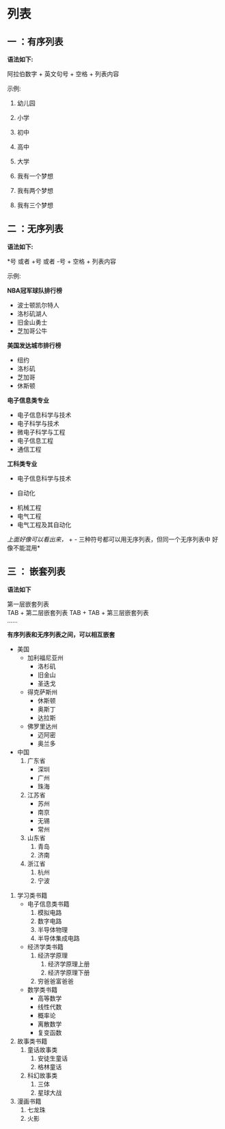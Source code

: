 # 列表


## 一 ：有序列表

**语法如下:**  

阿拉伯数字 + 英文句号 + 空格 + 列表内容

示例: 

1. 幼儿园
2. 小学
3. 初中
4. 高中
5. 大学


1. 我有一个梦想
2. 我有两个梦想
3. 我有三个梦想


## 二 ：无序列表

**语法如下:**

*号 或者 +号 或者 -号  + 空格 + 列表内容


示例:

**NBA冠军球队排行榜**
* 波士顿凯尔特人
* 洛杉矶湖人
* 旧金山勇士
* 芝加哥公牛


**美国发达城市排行榜**
+ 纽约
+ 洛杉矶
+ 芝加哥
+ 休斯顿

**电子信息类专业**
- 电子信息科学与技术
- 电子科学与技术
- 微电子科学与工程
- 电子信息工程
- 通信工程


**工科类专业**
* 电子信息科学与技术
+ 自动化
- 机械工程
- 电气工程
- 电气工程及其自动化


*上面好像可以看出来，* + - 三种符号都可以用无序列表，但同一个无序列表中
好像不能混用*

## 三 ： 嵌套列表 ##

**语法如下**

第一层嵌套列表  
TAB + 第二层嵌套列表 
TAB + TAB + 第三层嵌套列表  
......

**有序列表和无序列表之间，可以相互嵌套**


- 美国
    - 加利福尼亚州
        - 洛杉矶
        - 旧金山
        - 圣迭戈
    - 得克萨斯州
        - 休斯顿
        - 奥斯丁
        - 达拉斯
    - 佛罗里达州
        - 迈阿密
        - 奥兰多
- 中国
    1. 广东省
        - 深圳
        - 广州
        - 珠海
    2. 江苏省
        - 苏州
        - 南京
        - 无锡
        - 常州
    3. 山东省
        1. 青岛
        2. 济南
    4. 浙江省
        1. 杭州
        2. 宁波


    
1. 学习类书籍
    - 电子信息类书籍
        1. 模拟电路
        2. 数字电路
        3. 半导体物理
        4. 半导体集成电路
    - 经济学类书籍
        1. 经济学原理
            1. 经济学原理上册
            2. 经济学原理下册
        2. 穷爸爸富爸爸
    - 数学类书籍
        - 高等数学
        - 线性代数
        - 概率论
        - 离散数学
        - 复变函数
2. 故事类书籍
    1. 童话故事类
        1. 安徒生童话
        2. 格林童话
    2. 科幻故事类
        1. 三体
        2. 星球大战
3. 漫画书籍
   1. 七龙珠
   2. 火影